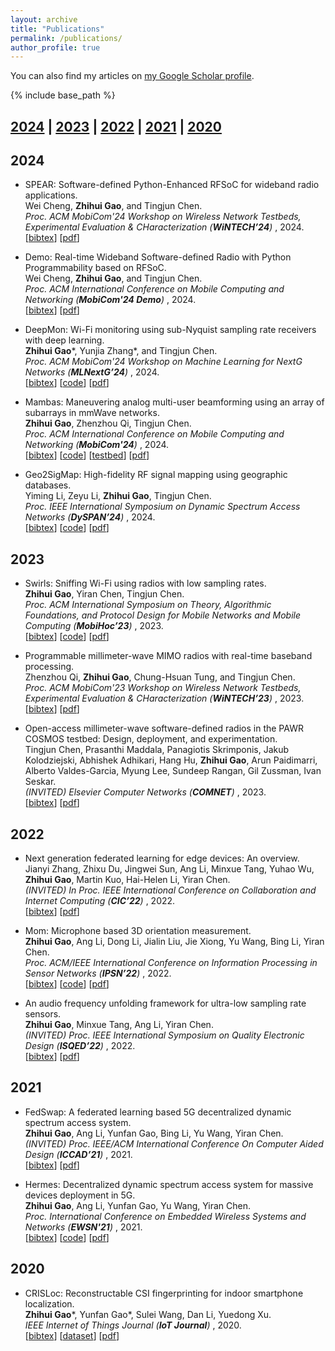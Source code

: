 ```yaml
---
layout: archive
title: "Publications"
permalink: /publications/
author_profile: true
---
```


You can also find my articles on
<a href="https://scholar.google.com/citations?hl=en&user=aDDBPo8AAAAJ">my Google Scholar profile</a>.

{% include base_path %}



## [2024](#year2024) | [2023](#year2023) | [2022](#year2022) | [2021](#year2021) | [2020](#year2020)



## <a name="year2024"></a> 2024

* SPEAR: Software-defined Python-Enhanced RFSoC for wideband radio applications.<br>
  Wei Cheng, **Zhihui Gao**, and Tingjun Chen.<br>
  <i> Proc. ACM MobiCom'24 Workshop on Wireless Network Testbeds, Experimental Evaluation & CHaracterization (**WiNTECH’24**) </i>, 2024.<br>
  [<a href="javascript:void(0)" onclick="(function(target, id) { if ($('#' + id).css('display') == 'block') { $('#' + id).hide('fast'); $(target).text('bibtex') } else { $('#' + id).show('fast'); $(target).text('bibtex▲') } })(this, 'bibtex-cheng2024spear');">bibtex</a>]
  [[pdf](https://dl.acm.org/doi/pdf/10.1145/3636534.3697310)]
  <!-- [[publisher](https://dl.acm.org/doi/pdf/10.1145/3636534.3697310)] -->
  <div id="bibtex-cheng2024spear" style="display:none">
  <pre>
    @inproceedings{cheng2024spear,
      title={Spear: Software-defined Python-enhanced {RFSoC} for wideband radio applications},
      author={Cheng, Wei and Gao, Zhihui and Chen, Tingjun},
      booktitle={Proc. ACM WiNTECH’24},
      year={2024}
    }
  </pre>
  </div>

* Demo: Real-time Wideband Software-defined Radio with Python Programmability based on RFSoC.<br>
  Wei Cheng, **Zhihui Gao**, and Tingjun Chen.<br>
  <i> Proc. ACM International Conference on Mobile Computing and Networking (**MobiCom'24 Demo**) </i>, 2024.<br>
  [<a href="javascript:void(0)" onclick="(function(target, id) { if ($('#' + id).css('display') == 'block') { $('#' + id).hide('fast'); $(target).text('bibtex') } else { $('#' + id).show('fast'); $(target).text('bibtex▲') } })(this, 'bibtex-cheng2024real');">bibtex</a>]
  [[pdf](https://dl.acm.org/doi/pdf/10.1145/3636534.3698855)]
  <!-- [[publisher](https://dl.acm.org/doi/pdf/10.1145/3636534.3698855)] -->
  <div id="bibtex-cheng2024real" style="display:none">
  <pre>
    @inproceedings{cheng2024real,
      title={Real-time wideband software-defined radio with Python programmability based on {RFSoC}},
      author={Cheng, Wei and Gao, Zhihui and Chen, Tingjun},
      booktitle={Proc. ACM MobiCom'24 Demo},
      year={2024}
    }
  </pre>
  </div>

* DeepMon: Wi-Fi monitoring using sub-Nyquist sampling rate receivers with deep learning.<br>
  **Zhihui Gao**\*, Yunjia Zhang\*, and Tingjun Chen.<br>
  <i> Proc. ACM MobiCom'24 Workshop on Machine Learning for NextG Networks (**MLNextG’24**) </i>, 2024.<br>
  [<a href="javascript:void(0)" onclick="(function(target, id) { if ($('#' + id).css('display') == 'block') { $('#' + id).hide('fast'); $(target).text('bibtex') } else { $('#' + id).show('fast'); $(target).text('bibtex▲') } })(this, 'bibtex-gao2024deepmon');">bibtex</a>]
  [[code](https://github.com/zhihuigao/MLNextG2024-DeepMon)]
  [[pdf](https://dl.acm.org/doi/pdf/10.1145/3636534.3698250)]
  <!-- [[publisher](https://dl.acm.org/doi/10.1145/3636534.3649390)] -->
  <div id="bibtex-gao2024deepmon" style="display:none">
  <pre>
    @inproceedings{gao2024deepmon,
      title={DeepMon: {Wi-Fi} monitoring using sub-Nyquist sampling rate receivers with deep learning},
      author={Gao, Zhihui and Zhang, Yunjia and Chen, Tingjun},
      booktitle={Proc. ACM MLNextG'24},
      year={2024}
    }
  </pre>
  </div>

* Mambas: Maneuvering analog multi-user beamforming using an array of subarrays in mmWave networks.<br>
  **Zhihui Gao**, Zhenzhou Qi, Tingjun Chen.<br>
  <i> Proc. ACM International Conference on Mobile Computing and Networking (**MobiCom'24**) </i>, 2024.<br>
  [<a href="javascript:void(0)" onclick="(function(target, id) { if ($('#' + id).css('display') == 'block') { $('#' + id).hide('fast'); $(target).text('bibtex') } else { $('#' + id).show('fast'); $(target).text('bibtex▲') } })(this, 'bibtex-gao2024mambas');">bibtex</a>]
  [[code](https://github.com/functions-lab/MAMBAS-MobiCom2024)]
  [[testbed](https://wiki.cosmos-lab.org/wiki/Tutorials/Wireless/mmwavePaamLinkRate)]
  [[pdf](https://dl.acm.org/doi/pdf/10.1145/3636534.3649390)]
  <!-- [[publisher](https://dl.acm.org/doi/10.1145/3636534.3649390)] -->
  <div id="bibtex-gao2024mambas" style="display:none">
  <pre>
    @inproceedings{gao2024mambas,
      title={Mambas: Maneuvering analog multi-user beamforming using an array of subarrays in {mmWave} networks},
      author={Gao, Zhihui and Qi, Zhenzhou and Chen, Tingjun},
      booktitle={Proc. ACM MobiCom'24},
      year={2024}
    }
  </pre>
  </div>

* Geo2SigMap: High-fidelity RF signal mapping using geographic databases.<br>
  Yiming Li, Zeyu Li, **Zhihui Gao**, Tingjun Chen.<br>
  <i> Proc. IEEE International Symposium on Dynamic Spectrum Access Networks (**DySPAN’24**) </i>, 2024.<br>
  [<a href="javascript:void(0)" onclick="(function(target, id) { if ($('#' + id).css('display') == 'block') { $('#' + id).hide('fast'); $(target).text('bibtex') } else { $('#' + id).show('fast'); $(target).text('bibtex▲') } })(this, 'bibtex-li2024geo2sigmap');">bibtex</a>]
  [[code](https://github.com/functions-lab/geo2sigmap)]
  [[pdf](https://ieeexplore.ieee.org/document/10632773)]
  <!-- [[publisher](https://ieeexplore.ieee.org/document/10632773)] -->
  <div id="bibtex-li2024geo2sigmap" style="display:none">
  <pre>
    @inproceedings{li2024geo2sigmap,
      title={Geo2SigMap: High-fidelity {RF} signal mapping using geographic databases},
      author={Li, Yiming and Li, Zeyu and Gao, Zhihui and Chen, Tingjun},
      booktitle={Proc. IEEE DySPAN'24},
      year={2024}
    }
  </pre>
  </div>



## <a name="year2023"></a> 2023

* Swirls: Sniffing Wi-Fi using radios with low sampling rates.<br>
  **Zhihui Gao**, Yiran Chen, Tingjun Chen.<br>
  <i> Proc. ACM International Symposium on Theory, Algorithmic Foundations, and Protocol Design for Mobile Networks and Mobile Computing (**MobiHoc’23**) </i>, 2023.<br>
  [<a href="javascript:void(0)" onclick="(function(target, id) { if ($('#' + id).css('display') == 'block') { $('#' + id).hide('fast'); $(target).text('bibtex') } else { $('#' + id).show('fast'); $(target).text('bibtex▲') } })(this, 'bibtex-gao2023swirls');">bibtex</a>]
  [[code](https://github.com/functions-lab/SWIRLS-MobiHoc2023)]
  [[pdf](https://dl.acm.org/doi/abs/10.1145/3565287.3610279)]
  <!-- [[publisher](https://dl.acm.org/doi/abs/10.1145/3565287.3610279)] -->
  <div id="bibtex-gao2023swirls" style="display:none">
  <pre>
    @inproceedings{gao2023swirls,
      title={Swirls: Sniffing {Wi-Fi} using radios with low sampling rates},
      author={Gao, Zhihui and Chen, Yiran and Chen, Tingjun},
      booktitle={Proc. ACM MobiHoc'23},
      year={2023}}
    }
  </pre>
  </div>

* Programmable millimeter-wave MIMO radios with real-time baseband processing.<br>
  Zhenzhou Qi, **Zhihui Gao**, Chung-Hsuan Tung, and Tingjun Chen.<br>
  <i> Proc. ACM MobiCom'23 Workshop on Wireless Network Testbeds, Experimental Evaluation & CHaracterization (**WiNTECH’23**) </i>, 2023.<br>
  [<a href="javascript:void(0)" onclick="(function(target, id) { if ($('#' + id).css('display') == 'block') { $('#' + id).hide('fast'); $(target).text('bibtex') } else { $('#' + id).show('fast'); $(target).text('bibtex▲') } })(this, 'bibtex-qi2023programmable');">bibtex</a>]
  [[pdf](https://dl.acm.org/doi/10.1145/3615453.3616521)]
  <!-- [[publisher](https://dl.acm.org/doi/10.1145/3615453.3616521)] -->
  <div id="bibtex-qi2023programmable" style="display:none">
  <pre>
    @inproceedings{qi2023programmable,
      title={Programmable millimeter-wave {MIMO} radios with real-time baseband processing},
      author={Qi, Zhenzhou and Gao, Zhihui and Tung, Chung-Hsuan and Chen, Tingjun},
      booktitle={Proc. ACM WiNTECH’23},
      year={2023}
    }
  </pre>
  </div>

* Open-access millimeter-wave software-defined radios in the PAWR COSMOS testbed: Design, deployment, and experimentation.<br>
  Tingjun Chen, Prasanthi Maddala, Panagiotis Skrimponis, Jakub Kolodziejski, Abhishek Adhikari, Hang Hu, **Zhihui Gao**, Arun Paidimarri, Alberto Valdes-Garcia, Myung Lee, Sundeep Rangan, Gil Zussman, Ivan Seskar.<br>
  <i> (INVITED) Elsevier Computer Networks (**COMNET**) </i>, 2023.<br>
  [<a href="javascript:void(0)" onclick="(function(target, id) { if ($('#' + id).css('display') == 'block') { $('#' + id).hide('fast'); $(target).text('bibtex') } else { $('#' + id).show('fast'); $(target).text('bibtex▲') } })(this, 'bibtex-chen2023open');">bibtex</a>]
  [[pdf](https://www.sciencedirect.com/science/article/abs/pii/S1389128623003675?via%3Dihub)]
  <!-- [[publisher](https://www.sciencedirect.com/science/article/abs/pii/S1389128623003675?via%3Dihub)] -->
  <div id="bibtex-chen2023open" style="display:none">
  <pre>
    @article{chen2023open,
      title={Open-access millimeter-wave software-defined radios in the {PAWR} {COSMOS} testbed: Design, deployment, and experimentation},
      author={Chen, Tingjun and Maddala, Prasanthi and Skrimponis, Panagiotis and Kolodziejski, Jakub and Adhikari, Abhishek and Hu, Hang and Gao, Zhihui and Paidimarri, Arun and Valdes-Garcia, Alberto and Lee, Myung and others},
      journal={Computer Networks},
      volume={234},
      pages={109922},
      year={2023},
      publisher={Elsevier}
    }
  </pre>
  </div>



## <a name="year2022"></a> 2022

* Next generation federated learning for edge devices: An overview.<br>
  Jianyi Zhang, Zhixu Du, Jingwei Sun, Ang Li, Minxue Tang, Yuhao Wu, **Zhihui Gao**, Martin Kuo, Hai-Helen Li, Yiran Chen.<br>
  <i>  (INVITED) In Proc. IEEE International Conference on Collaboration and Internet Computing (**CIC’22**) </i>, 2022.<br>
  [<a href="javascript:void(0)" onclick="(function(target, id) { if ($('#' + id).css('display') == 'block') { $('#' + id).hide('fast'); $(target).text('bibtex') } else { $('#' + id).show('fast'); $(target).text('bibtex▲') } })(this, 'bibtex-zhang2022next');">bibtex</a>]
  [[pdf](https://ieeexplore.ieee.org/abstract/document/10061731)]
  <!-- [[publisher](https://ieeexplore.ieee.org/abstract/document/10061731)] -->
  <div id="bibtex-zhang2022next" style="display:none">
  <pre>
    @inproceedings{zhang2022next,
      title={Next generation federated learning for edge devices: An overview},
      author={Zhang, Jianyi and Du, Zhixu and Sun, Jingwei and Li, Ang and Tang, Minxue and Wu, Yuhao and Gao, Zhihui and Kuo, Martin and Li, Hai-Helen and Chen, Yiran},
      booktitle={Proc. IEEE CIC'22},
      year={2022}
    }
  </pre>
  </div>

* Mom: Microphone based 3D orientation measurement.<br>
  **Zhihui Gao**, Ang Li, Dong Li, Jialin Liu, Jie Xiong, Yu Wang, Bing Li, Yiran Chen.<br>
  <i> Proc. ACM/IEEE International Conference on Information Processing in Sensor Networks (**IPSN’22**) </i>, 2022.<br>
  [<a href="javascript:void(0)" onclick="(function(target, id) { if ($('#' + id).css('display') == 'block') { $('#' + id).hide('fast'); $(target).text('bibtex') } else { $('#' + id).show('fast'); $(target).text('bibtex▲') } })(this, 'bibtex-gao2022mom');">bibtex</a>]
  [[code](https://github.com/zhihuigao/IPSN2022-MOM)]
  [[pdf](https://ieeexplore.ieee.org/abstract/document/9826109)]
  <!-- [[publisher](https://ieeexplore.ieee.org/abstract/document/9826109)] -->
  <div id="bibtex-gao2022mom" style="display:none">
  <pre>
    @inproceedings{gao2022mom,
      title={Mom: Microphone based {3D} orientation measurement},
      author={Gao, Zhihui and Li, Ang and Li, Dong and Liu, Jialin and Xiong, Jie and Wang, Yu and Li, Bing and Chen, Yiran},
      booktitle={Proc. ACM/IEEE IPSN'22},
      year={2022},
    }
  </pre>
  </div>

* An audio frequency unfolding framework for ultra-low sampling rate sensors.<br>
  **Zhihui Gao**, Minxue Tang, Ang Li, Yiran Chen.<br>
  <i> (INVITED) Proc. IEEE International Symposium on Quality Electronic Design (**ISQED’22**) </i>, 2022.<br>
  [<a href="javascript:void(0)" onclick="(function(target, id) { if ($('#' + id).css('display') == 'block') { $('#' + id).hide('fast'); $(target).text('bibtex') } else { $('#' + id).show('fast'); $(target).text('bibtex▲') } })(this, 'bibtex-gao2022audio');">bibtex</a>]
  [[pdf](https://ieeexplore.ieee.org/document/9806149)]
  <!-- [[publisher](https://ieeexplore.ieee.org/document/9806149)] -->
  <div id="bibtex-gao2022audio" style="display:none">
  <pre>
    @inproceedings{gao2022audio,
      title={An audio frequency unfolding framework for ultra-low sampling rate sensors},
      author={Gao, Zhihui and Tang, Minxue and Li, Ang and Chen, Yiran},
      booktitle={Proc. IEEE ISQED'22},
      year={2022}
    }
  </pre>
  </div>



## <a name="year2021"></a> 2021

* FedSwap: A federated learning based 5G decentralized dynamic spectrum access system.<br>
  **Zhihui Gao**, Ang Li, Yunfan Gao, Bing Li, Yu Wang, Yiran Chen.<br>
  <i> (INVITED) Proc. IEEE/ACM International Conference On Computer Aided Design (**ICCAD’21**) </i>, 2021.<br>
  [<a href="javascript:void(0)" onclick="(function(target, id) { if ($('#' + id).css('display') == 'block') { $('#' + id).hide('fast'); $(target).text('bibtex') } else { $('#' + id).show('fast'); $(target).text('bibtex▲') } })(this, 'bibtex-gao2021fedswap');">bibtex</a>]
  [[pdf](https://ieeexplore.ieee.org/document/9643496)]
  <!-- [[publisher](https://ieeexplore.ieee.org/document/9643496)] -->
  <div id="bibtex-gao2021fedswap" style="display:none">
  <pre>
    @inproceedings{gao2021fedswap,
      title={FedSwap: A federated learning based {5G} decentralized dynamic spectrum access system},
      author={Gao, Zhihui and Li, Ang and Gao, Yunfan and Li, Bing and Wang, Yu and Chen, Yiran},
      booktitle={IEEE/ACM ICCAD'21},
      year={2021},
    }
  </pre>
  </div>

* Hermes: Decentralized dynamic spectrum access system for massive devices deployment in 5G.<br>
  **Zhihui Gao**, Ang Li, Yunfan Gao, Yu Wang, Yiran Chen.<br>
  <i> Proc. International Conference on Embedded Wireless Systems and Networks (**EWSN'21**) </i>, 2021.<br>
  [<a href="javascript:void(0)" onclick="(function(target, id) { if ($('#' + id).css('display') == 'block') { $('#' + id).hide('fast'); $(target).text('bibtex') } else { $('#' + id).show('fast'); $(target).text('bibtex▲') } })(this, 'bibtex-gao2021hermes');">bibtex</a>]
  [[code](https://github.com/zhihuigao/EWSN2021-Hermes)]
  [[pdf](https://dl.acm.org/doi/10.5555/3451271.3451273)]
  <!-- [[publisher](https://dl.acm.org/doi/10.5555/3451271.3451273)] -->
  <div id="bibtex-gao2021hermes" style="display:none">
  <pre>
    @article{gao2021hermes,
      title={Hermes: Decentralized dynamic spectrum access system for massive devices deployment in {5G}},
      author={Gao, Zhihui and Li, Ang and Gao, Yunfan and Wang, Yu and Chen, Yiran},
      booktitle={Proc. ACM EWSN'21},
      year={2021},
    }
  </pre>
  </div>



## <a name="year2020"></a> 2020

* CRISLoc: Reconstructable CSI fingerprinting for indoor smartphone localization.<br>
  **Zhihui Gao**\*, Yunfan Gao\*, Sulei Wang, Dan Li, Yuedong Xu.<br>
  <i> IEEE Internet of Things Journal (**IoT Journal**) </i>, 2020.<br>
  [<a href="javascript:void(0)" onclick="(function(target, id) { if ($('#' + id).css('display') == 'block') { $('#' + id).hide('fast'); $(target).text('bibtex') } else { $('#' + id).show('fast'); $(target).text('bibtex▲') } })(this, 'bibtex-gao2020crisloc');">bibtex</a>]
  [[dataset](https://github.com/zhihuigao/CRISLoc_dataset)]
  [[pdf](https://ieeexplore.ieee.org/abstract/document/9187854)]
  <!-- [[publisher](https://ieeexplore.ieee.org/abstract/document/9187854)] -->
  <div id="bibtex-gao2020crisloc" style="display:none">
  <pre>
    @article{gao2020crisloc,
      title={CRISLoc: Reconstructable {CSI} fingerprinting for indoor smartphone localization},
      author={Gao, Zhihui and Gao, Yunfan and Wang, Sulei and Li, Dan and Xu, Yuedong},
      journal={IEEE Internet of Things Journal},
      volume={8},
      number={5},
      pages={3422--3437},
      year={2020},
      publisher={IEEE}
    }
  </pre>
  </div>
